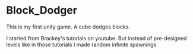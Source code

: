 # Block_Dodger
This is my first unity game.
A cube dodges blocks.

I started from Brackey's tutorials on youtube.
But instead of pre-designed levels like in those tutorials I made random infinite spawnings


